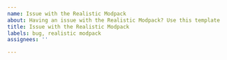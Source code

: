 ```yaml
---
name: Issue with the Realistic Modpack
about: Having an issue with the Realistic Modpack? Use this template
title: Issue with the Realistic Modpack
labels: bug, realistic modpack
assignees: ''

---
```



